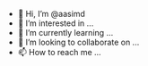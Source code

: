 - 👋 Hi, I’m @aasimd
- 👀 I’m interested in ...
- 🌱 I’m currently learning ...
- 💞️ I’m looking to collaborate on ...
- 📫 How to reach me ...

<!---
aasimd/aasimd is a ✨ special ✨ repository because its `README.md` (this file) appears on your GitHub profile.
You can click the Preview link to take a look at your changes.
--->
